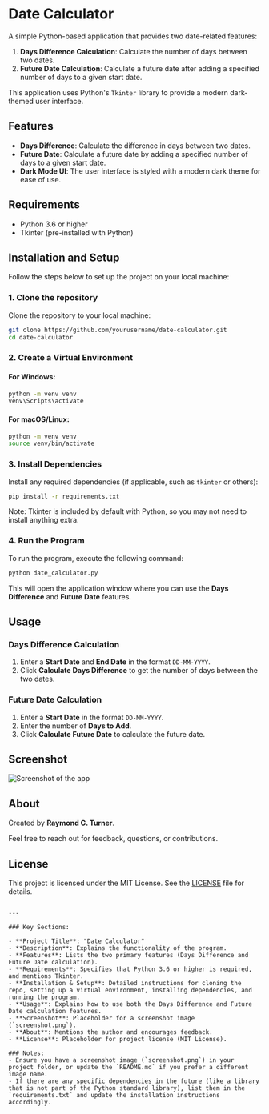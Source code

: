 # Date Calculator

A simple Python-based application that provides two date-related features:
1. **Days Difference Calculation**: Calculate the number of days between two dates.
2. **Future Date Calculation**: Calculate a future date after adding a specified number of days to a given start date.

This application uses Python's `Tkinter` library to provide a modern dark-themed user interface.

## Features

- **Days Difference**: Calculate the difference in days between two dates.
- **Future Date**: Calculate a future date by adding a specified number of days to a given start date.
- **Dark Mode UI**: The user interface is styled with a modern dark theme for ease of use.

## Requirements

- Python 3.6 or higher
- Tkinter (pre-installed with Python)

## Installation and Setup

Follow the steps below to set up the project on your local machine:

### 1. Clone the repository
Clone the repository to your local machine:

```bash
git clone https://github.com/yourusername/date-calculator.git
cd date-calculator
```

### 2. Create a Virtual Environment

#### For Windows:
```bash
python -m venv venv
venv\Scripts\activate
```

#### For macOS/Linux:
```bash
python -m venv venv
source venv/bin/activate
```

### 3. Install Dependencies
Install any required dependencies (if applicable, such as `tkinter` or others):

```bash
pip install -r requirements.txt
```

Note: Tkinter is included by default with Python, so you may not need to install anything extra.

### 4. Run the Program

To run the program, execute the following command:

```bash
python date_calculator.py
```

This will open the application window where you can use the **Days Difference** and **Future Date** features.

## Usage

### Days Difference Calculation
1. Enter a **Start Date** and **End Date** in the format `DD-MM-YYYY`.
2. Click **Calculate Days Difference** to get the number of days between the two dates.

### Future Date Calculation
1. Enter a **Start Date** in the format `DD-MM-YYYY`.
2. Enter the number of **Days to Add**.
3. Click **Calculate Future Date** to calculate the future date.

## Screenshot

![Screenshot of the app](screenshot.png)

## About

Created by **Raymond C. Turner**.

Feel free to reach out for feedback, questions, or contributions.

## License

This project is licensed under the MIT License. See the [LICENSE](LICENSE) file for details.

```

---

### Key Sections:

- **Project Title**: "Date Calculator"
- **Description**: Explains the functionality of the program.
- **Features**: Lists the two primary features (Days Difference and Future Date calculation).
- **Requirements**: Specifies that Python 3.6 or higher is required, and mentions Tkinter.
- **Installation & Setup**: Detailed instructions for cloning the repo, setting up a virtual environment, installing dependencies, and running the program.
- **Usage**: Explains how to use both the Days Difference and Future Date calculation features.
- **Screenshot**: Placeholder for a screenshot image (`screenshot.png`).
- **About**: Mentions the author and encourages feedback.
- **License**: Placeholder for project license (MIT License).

### Notes:
- Ensure you have a screenshot image (`screenshot.png`) in your project folder, or update the `README.md` if you prefer a different image name.
- If there are any specific dependencies in the future (like a library that is not part of the Python standard library), list them in the `requirements.txt` and update the installation instructions accordingly.